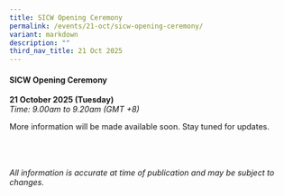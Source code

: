 ```yaml
---
title: SICW Opening Ceremony
permalink: /events/21-oct/sicw-opening-ceremony/
variant: markdown
description: ""
third_nav_title: 21 Oct 2025
---
```

#### **SICW Opening Ceremony**

**21 October 2025 (Tuesday)**  
*Time: 9.00am to 9.20am (GMT +8)*

More information will be  made available soon. Stay tuned for updates.

<br><br><br>
*All information is accurate at time of publication and may be subject to changes.*
